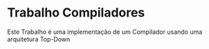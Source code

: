 # Trabalho Compiladores

Este Trabalho é uma implementação de um Compilador usando uma arquitetura Top-Down
